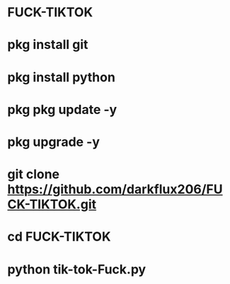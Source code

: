 # FUCK-TIKTOK
# pkg install git
# pkg install python
# pkg pkg update -y
# pkg upgrade -y
# git clone https://github.com/darkflux206/FUCK-TIKTOK.git
# cd FUCK-TIKTOK
# python tik-tok-Fuck.py

